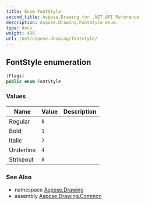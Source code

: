```yaml
---
title: Enum FontStyle
second_title: Aspose.Drawing for .NET API Reference
description: Aspose.Drawing.FontStyle enum. 
type: docs
weight: 490
url: /net/aspose.drawing/fontstyle/
---
```

## FontStyle enumeration

```csharp
[Flags]
public enum FontStyle
```

### Values

| Name | Value | Description |
| --- | --- | --- |
| Regular | `0` |  |
| Bold | `1` |  |
| Italic | `2` |  |
| Underline | `4` |  |
| Strikeout | `8` |  |

### See Also

* namespace [Aspose.Drawing](../../aspose.drawing/)
* assembly [Aspose.Drawing.Common](../../)


